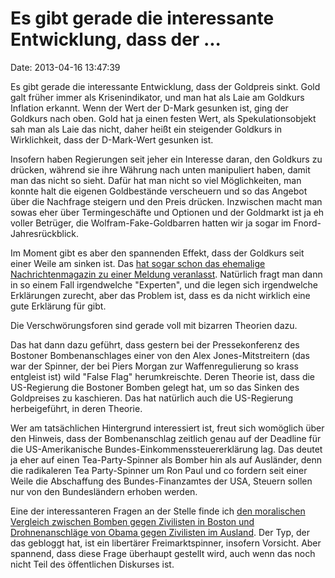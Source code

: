 Es gibt gerade die interessante Entwicklung, dass der \...
==========================================================

Date: 2013-04-16 13:47:39

Es gibt gerade die interessante Entwicklung, dass der Goldpreis sinkt.
Gold galt früher immer als Krisenindikator, und man hat als Laie am
Goldkurs Inflation erkannt. Wenn der Wert der D-Mark gesunken ist, ging
der Goldkurs nach oben. Gold hat ja einen festen Wert, als
Spekulationsobjekt sah man als Laie das nicht, daher heißt ein
steigender Goldkurs in Wirklichkeit, dass der D-Mark-Wert gesunken ist.

Insofern haben Regierungen seit jeher ein Interesse daran, den Goldkurs
zu drücken, während sie ihre Währung nach unten manipuliert haben, damit
man das nicht so sieht. Dafür hat man nicht so viel Möglichkeiten, man
konnte halt die eigenen Goldbestände verscheuern und so das Angebot über
die Nachfrage steigern und den Preis drücken. Inzwischen macht man sowas
eher über Termingeschäfte und Optionen und der Goldmarkt ist ja eh
voller Betrüger, die Wolfram-Fake-Goldbarren hatten wir ja sogar im
Fnord-Jahresrückblick.

Im Moment gibt es aber den spannenden Effekt, dass der Goldkurs seit
einer Weile am sinken ist. Das [hat sogar schon das ehemalige
Nachrichtenmagazin zu einer Meldung
veranlasst](http://ml.spiegel.de/article.do?id=894415). Natürlich fragt
man dann in so einem Fall irgendwelche \"Experten\", und die legen sich
irgendwelche Erklärungen zurecht, aber das Problem ist, dass es da nicht
wirklich eine gute Erklärung für gibt.

Die Verschwörungsforen sind gerade voll mit bizarren Theorien dazu.

Das hat dann dazu geführt, dass gestern bei der Pressekonferenz des
Bostoner Bombenanschlages einer von den Alex Jones-Mitstreitern (das war
der Spinner, der bei Piers Morgan zur Waffenregulierung so krass
entgleist ist) wild \"False Flag\" herumkreischte. Deren Theorie ist,
dass die US-Regierung die Bostoner Bomben gelegt hat, um so das Sinken
des Goldpreises zu kaschieren. Das hat natürlich auch die US-Regierung
herbeigeführt, in deren Theorie.

Wer am tatsächlichen Hintergrund interessiert ist, freut sich womöglich
über den Hinweis, dass der Bombenanschlag zeitlich genau auf der
Deadline für die US-Amerikanische Bundes-Einkommenssteuererklärung lag.
Das deutet ja eher auf einen Tea-Party-Spinner als Bomber hin als auf
Ausländer, denn die radikaleren Tea Party-Spinner um Ron Paul und co
fordern seit einer Weile die Abschaffung des Bundes-Finanzamtes der USA,
Steuern sollen nur von den Bundesländern erhoben werden.

Eine der interessanteren Fragen an der Stelle finde ich [den moralischen
Vergleich zwischen Bomben gegen Zivilisten in Boston und
Drohnenanschläge von Obama gegen Zivilisten im
Ausland](http://www.lewrockwell.com/blog/lewrw/archives/135665.html).
Der Typ, der das gebloggt hat, ist ein libertärer Freimarktspinner,
insofern Vorsicht. Aber spannend, dass diese Frage überhaupt gestellt
wird, auch wenn das noch nicht Teil des öffentlichen Diskurses ist.
